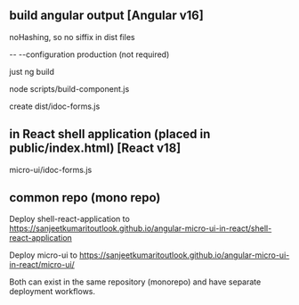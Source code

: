 ##  build angular output [Angular v16]

noHashing, so no siffix in dist files

-- --configuration production (not required)

just ng build

node scripts/build-component.js

create dist/idoc-forms.js

## in React shell application (placed in public/index.html) [React v18]

micro-ui/idoc-forms.js

## common repo (mono repo)

Deploy shell-react-application to https://sanjeetkumaritoutlook.github.io/angular-micro-ui-in-react/shell-react-application

Deploy micro-ui to https://sanjeetkumaritoutlook.github.io/angular-micro-ui-in-react/micro-ui/

Both can exist in the same repository (monorepo) and have separate deployment workflows.

